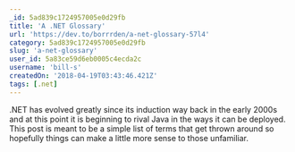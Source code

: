 ```yaml
---
_id: 5ad839c1724957005e0d29fb
title: 'A .NET Glossary'
url: 'https://dev.to/borrrden/a-net-glossary-57l4'
category: 5ad839c1724957005e0d29fb
slug: 'a-net-glossary'
user_id: 5a83ce59d6eb0005c4ecda2c
username: 'bill-s'
createdOn: '2018-04-19T03:43:46.421Z'
tags: [.net]
---
```


.NET has evolved greatly since its induction way back in the early 2000s and at this point it is beginning to rival Java in the ways it can be deployed. This post is meant to be a simple list of terms that get thrown around so hopefully things can make a little more sense to those unfamiliar.
